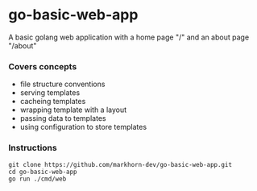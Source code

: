 # go-basic-web-app
<p>
A basic golang web application with a home page "/" and an about page "/about"
</p>

### Covers concepts
* file structure conventions
* serving templates
* cacheing templates
* wrapping template with a layout
* passing data to templates
* using configuration to store templates

### Instructions
```
git clone https://github.com/markhorn-dev/go-basic-web-app.git
cd go-basic-web-app
go run ./cmd/web
```
